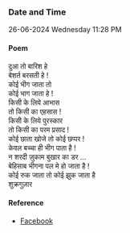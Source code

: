 ### Date and Time

26-06-2024 Wednesday 11:28 PM

#### Poem

दुआ तो बारिश हे  <br />
बेशर्त बरसती हे ! <br />
कोई भीग जाता तो  <br />
कोई भाग जाता हे ! <br />
किसी के लिये आभास  <br />
तो किसी का एहसास ! <br />
किसी के लिये पुरस्कार  <br />
तो किसी का परम प्रसाद ! <br />
कोई छाता खोजे तो कोई छप्पर ! <br />
केवल बच्चा ही भीग पाता है ! <br />
न शरदी ज़ुकाम बुखार का डर ... <br />
बेहिसाब भीगना पल मे हो जाता है ! <br />
कोई रुक जाता तो कोई झुक जाता है <br />
शुक्रगुज़ार

#### Reference

* [Facebook](https://www.facebook.com/share/v/BZ6x8Quz3Ka9jrQP/?mibextid=qi2Omg)
